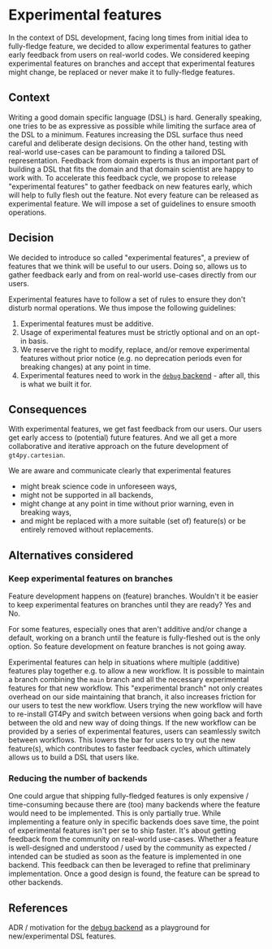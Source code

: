 # Experimental features

In the context of DSL development, facing long times from initial idea to fully-fledge feature, we decided to allow experimental features to gather early feedback from users on real-world codes. We considered keeping experimental features on branches and accept that experimental features might change, be replaced or never make it to fully-fledge features.

## Context

Writing a good domain specific language (DSL) is hard. Generally speaking, one tries to be as expressive as possible while limiting the surface area of the DSL to a minimum. Features increasing the DSL surface thus need careful and deliberate design decisions. On the other hand, testing with real-world use-cases can be paramount to finding a tailored DSL representation. Feedback from domain experts is thus an important part of building a DSL that fits the domain and that domain scientist are happy to work with. To accelerate this feedback cycle, we propose to release "experimental features" to gather feedback on new features early, which will help to fully flesh out the feature. Not every feature can be released as experimental feature. We will impose a set of guidelines to ensure smooth operations.

## Decision

We decided to introduce so called "experimental features", a preview of features that we think will be useful to our users. Doing so, allows us to gather feedback early and from on real-world use-cases directly from our users.

Experimental features have to follow a set of rules to ensure they don't disturb normal operations. We thus impose the following guidelines:

1. Experimental features must be additive.
2. Usage of experimental features must be strictly optional and on an opt-in basis.
3. We reserve the right to modify, replace, and/or remove experimental features without prior notice (e.g. no deprecation periods even for breaking changes) at any point in time.
4. Experimental features need to work in the [`debug` backend](./backend-debug.md) - after all, this is what we built it for.

## Consequences

With experimental features, we get fast feedback from our users. Our users get early access to (potential) future features. And we all get a more collaborative and iterative approach on the future development of `gt4py.cartesian`.

We are aware and communicate clearly that experimental features

- might break science code in unforeseen ways,
- might not be supported in all backends,
- might change at any point in time without prior warning, even in breaking ways,
- and might be replaced with a more suitable (set of) feature(s) or be entirely removed without replacements.

## Alternatives considered

### Keep experimental features on branches

Feature development happens on (feature) branches. Wouldn't it be easier to keep experimental features on branches until they are ready? Yes and No.

For some features, especially ones that aren't additive and/or change a default, working on a branch until the feature is fully-fleshed out is the only option. So feature development on feature branches is not going away.

Experimental features can help in situations where multiple (additive) features play together e.g. to allow a new workflow. It is possible to maintain a branch combining the `main` branch and all the necessary experimental features for that new workflow. This "experimental branch" not only creates overhead on our side maintaining that branch, it also increases friction for our users to test the new workflow. Users trying the new workflow will have to re-install GT4Py and switch between versions when going back and forth between the old and new way of doing things. If the new workflow can be provided by a series of experimental features, users can seamlessly switch between workflows. This lowers the bar for users to try out the new feature(s), which contributes to faster feedback cycles, which ultimately allows us to build a DSL that users like.

### Reducing the number of backends

One could argue that shipping fully-fledged features is only expensive / time-consuming because there are (too) many backends where the feature would need to be implemented. This is only partially true. While implementing a feature only in specific backends does save time, the point of experimental features isn't per se to ship faster. It's about getting feedback from the community on real-world use-cases. Whether a feature is well-designed and understood / used by the community as expected / intended can be studied as soon as the feature is implemented in one backend. This feedback can then be leveraged to refine that preliminary implementation. Once a good design is found, the feature can be spread to other backends.

## References

ADR / motivation for the [debug backend](./backend-debug.md) as a playground for new/experimental DSL features.
